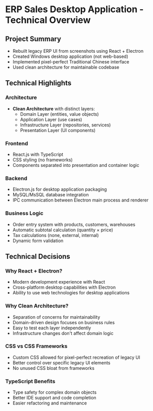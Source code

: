 # ERP Sales Desktop Application - Technical Overview

## Project Summary
- Rebuilt legacy ERP UI from screenshots using React + Electron
- Created Windows desktop application (not web-based)
- Implemented pixel-perfect Traditional Chinese interface
- Used clean architecture for maintainable codebase

## Technical Highlights

### Architecture
- **Clean Architecture** with distinct layers:
  - Domain Layer (entities, value objects)
  - Application Layer (use cases)
  - Infrastructure Layer (repositories, services)
  - Presentation Layer (UI components)

### Frontend
- React.js with TypeScript
- CSS styling (no frameworks)
- Components separated into presentation and container logic

### Backend
- Electron.js for desktop application packaging
- MySQL/MsSQL database integration
- IPC communication between Electron main process and renderer

### Business Logic
- Order entry system with products, customers, warehouses
- Automatic subtotal calculation (quantity × price)
- Tax calculations (none, external, internal)
- Dynamic form validation

## Technical Decisions

### Why React + Electron?
- Modern development experience with React
- Cross-platform desktop capabilities with Electron
- Ability to use web technologies for desktop applications

### Why Clean Architecture?
- Separation of concerns for maintainability
- Domain-driven design focuses on business rules
- Easy to test each layer independently
- Infrastructure changes don't affect domain logic

### CSS vs CSS Frameworks
- Custom CSS allowed for pixel-perfect recreation of legacy UI
- Better control over specific legacy UI elements
- No unused CSS bloat from frameworks

### TypeScript Benefits
- Type safety for complex domain objects
- Better IDE support and code completion
- Easier refactoring and maintenance 